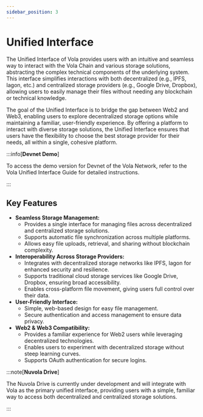 ```yaml
---
sidebar_position: 3
---
```


# Unified Interface

The Unified Interface of Vola provides users with an intuitive and seamless way to interact with the Vola Chain and various storage solutions, abstracting the complex technical components of the underlying system. This interface simplifies interactions with both decentralized (e.g., IPFS, Iagon, etc.) and centralized storage providers (e.g., Google Drive, Dropbox), allowing users to easily manage their files without needing any blockchain or technical knowledge.

The goal of the Unified Interface is to bridge the gap between Web2 and Web3, enabling users to explore decentralized storage options while maintaining a familiar, user-friendly experience. By offering a platform to interact with diverse storage solutions, the Unified Interface ensures that users have the flexibility to choose the best storage provider for their needs, all within a single, cohesive platform.

:::info[**Devnet Demo**]

To access the demo version for Devnet of the Vola Network, refer to the Vola Unified Interface Guide for detailed instructions.

:::

## Key Features

- **Seamless Storage Management:**
  - Provides a single interface for managing files across decentralized and centralized storage solutions.
  - Supports automatic file synchronization across multiple platforms.
  - Allows easy file uploads, retrieval, and sharing without blockchain complexity.
- **Interoperability Across Storage Providers:**
  - Integrates with decentralized storage networks like IPFS, Iagon for enhanced security and resilience.
  - Supports traditional cloud storage services like Google Drive, Dropbox, ensuring broad accessibility.
  - Enables cross-platform file movement, giving users full control over their data.
- **User-Friendly Interface:**
  - Simple, web-based design for easy file management.
  - Secure authentication and access management to ensure data privacy.
- **Web2 & Web3 Compatibility:**
  - Provides a familiar experience for Web2 users while leveraging decentralized technologies.
  - Enables users to experiment with decentralized storage without steep learning curves.
  - Supports OAuth authentication for secure logins.

:::note[**Nuvola Drive**]

The Nuvola Drive is currently under development and will integrate with Vola as the primary unified interface, providing users with a simple, familiar way to access both decentralized and centralized storage solutions.

:::
